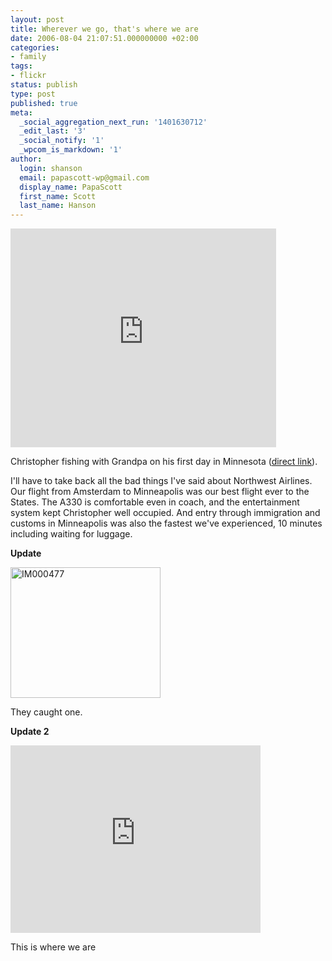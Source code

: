 ```yaml
---
layout: post
title: Wherever we go, that's where we are
date: 2006-08-04 21:07:51.000000000 +02:00
categories:
- family
tags:
- flickr
status: publish
type: post
published: true
meta:
  _social_aggregation_next_run: '1401630712'
  _edit_last: '3'
  _social_notify: '1'
  _wpcom_is_markdown: '1'
author:
  login: shanson
  email: papascott-wp@gmail.com
  display_name: PapaScott
  first_name: Scott
  last_name: Hanson
---
```

<p><object width="425" height="350"><param name="movie" value="http://www.youtube.com/v/foBRr-wjung" /><embed src="https://www.youtube.com/v/foBRr-wjung" type="application/x-shockwave-flash" width="425" height="350" /></object></p>
<p>Christopher fishing with Grandpa on his first day in Minnesota (<a href="http://www.youtube.com/watch?v=foBRr-wjung">direct link</a>).</p>
<p>I'll have to take back all the bad things I've said about Northwest Airlines. Our flight from Amsterdam to Minneapolis was our best flight ever to the States. The A330 is comfortable even in coach, and the entertainment system kept Christopher well occupied. And entry through immigration and customs in Minneapolis was also the fastest we've experienced, 10 minutes including waiting for luggage.</p>
<p><strong>Update</strong></p>
<p><a href="http://www.flickr.com/photos/papascott/206498186/" title="Photo Sharing"><img src="https://static.flickr.com/58/206498186_dc2cbb9fc4_m.jpg" width="240" height="209" alt="IM000477" /></a></p>
<p>They caught one.</p>
<p><strong>Update 2</strong></p>
<p><iframe src="https://www.google.com/maps/embed?pb=!1m18!1m12!1m3!1d44669.59746609835!2d-95.5016410137697!3d45.59356325198797!2m3!1f0!2f0!3f0!3m2!1i1024!2i768!4f13.1!3m3!1m2!1s0x52ca66680c2f276d%3A0x8c347dbaac908dc2!2sBerens+Point+Dr%2C+Glenwood+Township%2C+MN+56381!5e0!3m2!1sen!2sus!4v1545819595907" width="400" height="300" frameborder="0" style="border:0" allowfullscreen></iframe></p>
<p>This is where we are</p>
